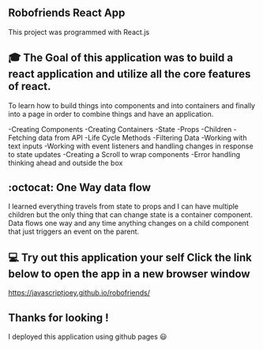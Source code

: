 ## Robofriends React App
This project was programmed with React.js

## :mortar_board: The Goal of this application was to build a react application and utilize all the core features of react.
To learn how to build things into components and into containers and finally into a page in order to combine things and have an application.

-Creating Components
-Creating Containers
-State
-Props
-Children
-Fetching data from API 
-Life Cycle Methods 
-Filtering Data 
-Working with text inputs 
-Working with event listeners and handling changes in response to state updates
-Creating a Scroll to wrap components 
-Error handling thinking ahead and outside the box

## :octocat: One Way data flow
I learned everything travels from state to props and I can have multiple children but the only thing that can change state is a container component.
Data flows one way and any time anything changes on a child component that just triggers an event on the parent.

## :computer: Try out this application your self Click the link below to open the app in a new browser window

https://javascriptjoey.github.io/robofriends/

## Thanks for looking !
I deployed this application using github pages :smiley:
